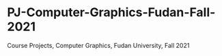 # PJ-Computer-Graphics-Fudan-Fall-2021
Course Projects, Computer Graphics, Fudan University, Fall 2021

